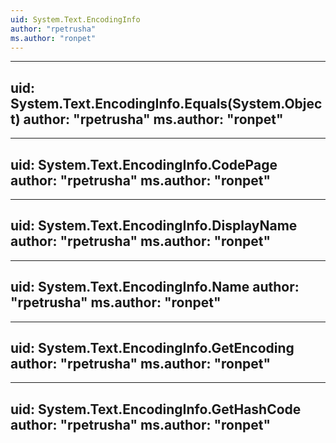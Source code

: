 ```yaml
---
uid: System.Text.EncodingInfo
author: "rpetrusha"
ms.author: "ronpet"
---
```


---
uid: System.Text.EncodingInfo.Equals(System.Object)
author: "rpetrusha"
ms.author: "ronpet"
---

---
uid: System.Text.EncodingInfo.CodePage
author: "rpetrusha"
ms.author: "ronpet"
---

---
uid: System.Text.EncodingInfo.DisplayName
author: "rpetrusha"
ms.author: "ronpet"
---

---
uid: System.Text.EncodingInfo.Name
author: "rpetrusha"
ms.author: "ronpet"
---

---
uid: System.Text.EncodingInfo.GetEncoding
author: "rpetrusha"
ms.author: "ronpet"
---

---
uid: System.Text.EncodingInfo.GetHashCode
author: "rpetrusha"
ms.author: "ronpet"
---
